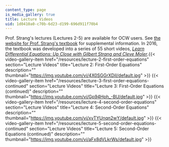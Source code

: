 ```yaml
---
content_type: page
is_media_gallery: true
title: Lecture Videos
uid: 1d0410a0-c70b-6d23-d199-696d911f70b4
---
```


Prof. Strang's lectures (Lectures 2-5) are available for OCW users. See [the website for Prof. Strang's textbook](http://math.mit.edu/%7Egs/dela/) for supplemental information. In 2016, the textbook was developed into a series of 55 short videos, _[Learn Differential Equations: Up Close with Gilbert Strang and Cleve Moler](/courses/res-18-009-learn-differential-equations-up-close-with-gilbert-strang-and-cleve-moler-fall-2015/)_.{{< video-gallery-item href="/resources/lecture-2-first-order-equations" section="Lecture Videos" title="Lecture 2: First-Order Equations" description="" thumbnail="https://img.youtube.com/vi/4X0SGGrXDiI/default.jpg" >}} {{< video-gallery-item href="/resources/lecture-3-first-order-equations-continued" section="Lecture Videos" title="Lecture 3: First-Order Equations (continued)" description="" thumbnail="https://img.youtube.com/vi/Gp94Hph_-BU/default.jpg" >}} {{< video-gallery-item href="/resources/lecture-4-second-order-equations" section="Lecture Videos" title="Lecture 4: Second-Order Equations" description="" thumbnail="https://img.youtube.com/vi/xvTYUnqn2wY/default.jpg" >}} {{< video-gallery-item href="/resources/lecture-5-second-order-equations-continued" section="Lecture Videos" title="Lecture 5: Second-Order Equations (continued)" description="" thumbnail="https://img.youtube.com/vi/aFx8dVLkrWs/default.jpg" >}}
